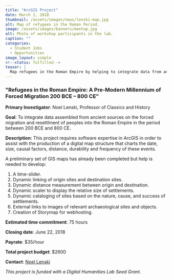 ```yaml
---
title: "ArcGIS Project"
date: March 2, 2018
thumbnail: /assets/images/news/lenski-map.jpg
alt: Map of refugees in the Roman Period.
image: /assets/images/banners/meetup.jpg
alt: Photo of workshop participants in the lab.
caption: ""
categories: 
  - Student Jobs
  - Opportunities
image_layout: simple
<!--status: fulfilled-->
teaser: |
  Map refugees in the Roman Empire by helping to integrate data from ancient sources on the forced migration and resettlment of peoples into the Roman Empire in the period between 200 BCE and 800 CE. 
---
```


### "Refugees in the Roman Empire: A Pre-Modern Millennium of Forced Migration 200 BCE – 800 CE"

**Primary Investigator**: Noel Lenski, Professor of Classics and History
  
**Goal**: To integrate data assembled from ancient sources on the forced migration and resettlment of peoples into the Roman Empire in the period between 200 BCE and 800 CE.

**Description**: This project requires software expertise in ArcGIS in order to assist with the production of a digital map structure that charts the date, size, causal factors, distance, durability and frequency of these events.

A preliminary set of GIS maps has already been completed but help is needed to develop:  

1. A time-slider.
2. Dynamic linking of origin sites and destination sites.
3. Dynamic distance measurement between origin and destination.
4. Dynamic scaler to display the relative size of settlements.
5. Dynamic cataloging of sites based on the nature, cause, and success of settlements.
6. External links to images of relevant archaeological sites and objects.
7. Creation of Storymap for webhosting.

**Estimated time commitment**: 75 hours

**Closing date**: June 22, 2018

**Payrate**: $35/hour

**Total project budget**: $2600

**Contact**: [Noel Lenski](mailto:noel.lenski@yale.edu)

*This project is funded with a Digital Humanities Lab Seed Grant.*